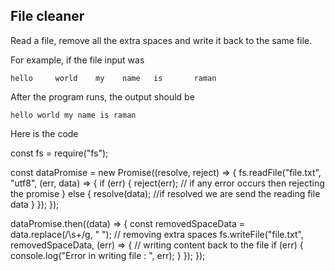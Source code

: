 ## File cleaner
Read a file, remove all the extra spaces and write it back to the same file.

For example, if the file input was
```
hello     world    my    name   is       raman
```

After the program runs, the output should be

```
hello world my name is raman
```

Here is the code 

const fs = require("fs");

<!-- we are returning a promise  -->
const dataPromise = new Promise((resolve, reject) => {
  fs.readFile("file.txt", "utf8", (err, data) => {
    if (err) {
      reject(err); // if any error occurs then rejecting the promise
    } else {
      resolve(data); //if resolved we are send the reading file data
    }
  });
});

dataPromise.then((data) => {
  const removedSpaceData = data.replace(/\s+/g, " "); // removing extra spaces 
  fs.writeFile("file.txt", removedSpaceData, (err) => { // writing content back to the file
    if (err) {
      console.log("Error in writing file : ", err);
    }
  });
});

